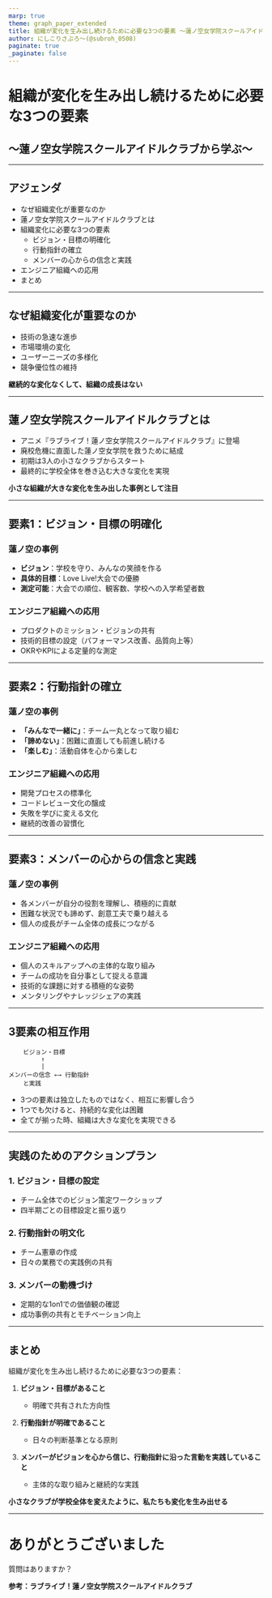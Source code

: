 ```yaml
---
marp: true
theme: graph_paper_extended
title: 組織が変化を生み出し続けるために必要な3つの要素 〜蓮ノ空女学院スクールアイドルクラブから学ぶ〜
author: にしこりさぶろ〜(@subroh_0508)
paginate: true
_paginate: false
---
```


<!-- _paginate: false -->
<!-- _class: lead -->
<!-- _footer: 2025/06/14 【拡大版】アニメから得た学びを発表会\nにしこりさぶろ〜(@subroh_0508) -->

# 組織が変化を生み出し続けるために必要な3つの要素
## 〜蓮ノ空女学院スクールアイドルクラブから学ぶ〜

---

<!-- _paginate: hold -->

## アジェンダ

- なぜ組織変化が重要なのか
- 蓮ノ空女学院スクールアイドルクラブとは
- 組織変化に必要な3つの要素
  - ビジョン・目標の明確化
  - 行動指針の確立
  - メンバーの心からの信念と実践
- エンジニア組織への応用
- まとめ

---

## なぜ組織変化が重要なのか

- 技術の急速な進歩
- 市場環境の変化
- ユーザーニーズの多様化
- 競争優位性の維持

**継続的な変化なくして、組織の成長はない**

---

## 蓮ノ空女学院スクールアイドルクラブとは

- アニメ『ラブライブ！蓮ノ空女学院スクールアイドルクラブ』に登場
- 廃校危機に直面した蓮ノ空女学院を救うために結成
- 初期は3人の小さなクラブからスタート
- 最終的に学校全体を巻き込む大きな変化を実現

**小さな組織が大きな変化を生み出した事例として注目**

---

## 要素1：ビジョン・目標の明確化

### 蓮ノ空の事例
- **ビジョン**：学校を守り、みんなの笑顔を作る
- **具体的目標**：Love Live!大会での優勝
- **測定可能**：大会での順位、観客数、学校への入学希望者数

### エンジニア組織への応用
- プロダクトのミッション・ビジョンの共有
- 技術的目標の設定（パフォーマンス改善、品質向上等）
- OKRやKPIによる定量的な測定

---

## 要素2：行動指針の確立

### 蓮ノ空の事例
- **「みんなで一緒に」**：チーム一丸となって取り組む
- **「諦めない」**：困難に直面しても前進し続ける  
- **「楽しむ」**：活動自体を心から楽しむ

### エンジニア組織への応用
- 開発プロセスの標準化
- コードレビュー文化の醸成
- 失敗を学びに変える文化
- 継続的改善の習慣化

---

## 要素3：メンバーの心からの信念と実践

### 蓮ノ空の事例
- 各メンバーが自分の役割を理解し、積極的に貢献
- 困難な状況でも諦めず、創意工夫で乗り越える
- 個人の成長がチーム全体の成長につながる

### エンジニア組織への応用
- 個人のスキルアップへの主体的な取り組み
- チームの成功を自分事として捉える意識
- 技術的な課題に対する積極的な姿勢
- メンタリングやナレッジシェアの実践

---

## 3要素の相互作用

```
    ビジョン・目標
         ↑
         |
メンバーの信念 ←→ 行動指針
    と実践
```

- 3つの要素は独立したものではなく、相互に影響し合う
- 1つでも欠けると、持続的な変化は困難
- 全てが揃った時、組織は大きな変化を実現できる

---

## 実践のためのアクションプラン

### 1. ビジョン・目標の設定
- チーム全体でのビジョン策定ワークショップ
- 四半期ごとの目標設定と振り返り

### 2. 行動指針の明文化
- チーム憲章の作成
- 日々の業務での実践例の共有

### 3. メンバーの動機づけ
- 定期的な1on1での価値観の確認
- 成功事例の共有とモチベーション向上

---

## まとめ

組織が変化を生み出し続けるために必要な3つの要素：

1. **ビジョン・目標があること**
   - 明確で共有された方向性

2. **行動指針が明確であること**  
   - 日々の判断基準となる原則

3. **メンバーがビジョンを心から信じ、行動指針に沿った言動を実践していること**
   - 主体的な取り組みと継続的な実践

**小さなクラブが学校全体を変えたように、私たちも変化を生み出せる**

---

# ありがとうございました

質問はありますか？

**参考：ラブライブ！蓮ノ空女学院スクールアイドルクラブ**